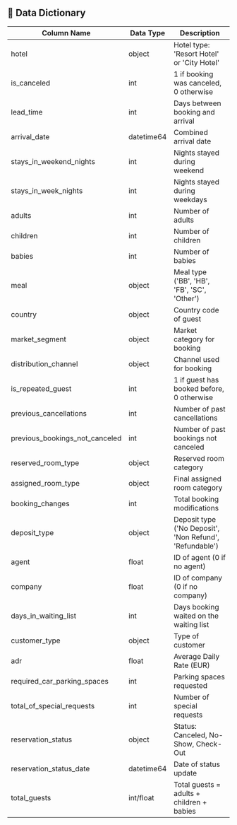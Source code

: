## 📘 Data Dictionary

| Column Name                | Data Type     | Description                                               |
|----------------------------|---------------|-----------------------------------------------------------|
| hotel                      | object        | Hotel type: 'Resort Hotel' or 'City Hotel'                |
| is_canceled                | int           | 1 if booking was canceled, 0 otherwise                    |
| lead_time                 | int           | Days between booking and arrival                          |
| arrival_date              | datetime64    | Combined arrival date                                     |
| stays_in_weekend_nights   | int           | Nights stayed during weekend                              |
| stays_in_week_nights      | int           | Nights stayed during weekdays                             |
| adults                    | int           | Number of adults                                          |
| children                  | int           | Number of children                                        |
| babies                    | int           | Number of babies                                          |
| meal                      | object        | Meal type ('BB', 'HB', 'FB', 'SC', 'Other')               |
| country                   | object        | Country code of guest                                     |
| market_segment            | object        | Market category for booking                               |
| distribution_channel      | object        | Channel used for booking                                  |
| is_repeated_guest         | int           | 1 if guest has booked before, 0 otherwise                 |
| previous_cancellations    | int           | Number of past cancellations                              |
| previous_bookings_not_canceled | int     | Number of past bookings not canceled                      |
| reserved_room_type        | object        | Reserved room category                                    |
| assigned_room_type        | object        | Final assigned room category                              |
| booking_changes           | int           | Total booking modifications                               |
| deposit_type              | object        | Deposit type ('No Deposit', 'Non Refund', 'Refundable')   |
| agent                     | float         | ID of agent (0 if no agent)                               |
| company                   | float         | ID of company (0 if no company)                           |
| days_in_waiting_list      | int           | Days booking waited on the waiting list                   |
| customer_type             | object        | Type of customer                                          |
| adr                       | float         | Average Daily Rate (EUR)                                  |
| required_car_parking_spaces | int         | Parking spaces requested                                  |
| total_of_special_requests | int           | Number of special requests                                |
| reservation_status        | object        | Status: Canceled, No-Show, Check-Out                      |
| reservation_status_date   | datetime64    | Date of status update                                     |
| total_guests              | int/float     | Total guests = adults + children + babies                 |